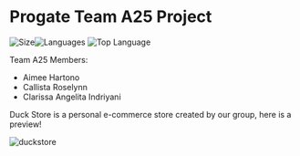 # Progate Team A25 Project
![Size](https://img.shields.io/github/languages/code-size/aimeeph16/Progate-Group-Project?color=green&logo=GitHub&style=plastic)![Languages](https://img.shields.io/github/languages/count/aimeeph16/Progate-Group-Project?color=red&logo=HTML5&style=plastic) ![Top Language](https://img.shields.io/github/languages/top/aimeeph16/Progate-Group-Project?logo=CSS3&style=plastic)

Team A25 Members:
- Aimee Hartono
- Callista Roselynn
- Clarissa Angelita Indriyani

Duck Store is a personal e-commerce store created by our group, here is a preview! 

![duckstore](https://user-images.githubusercontent.com/55392495/117564084-6345b480-b0d4-11eb-8079-5b2ae710d116.gif)
